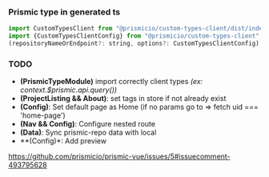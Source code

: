 ### Prismic type in generated ts 

```` javascript
import CustomTypesClient from "@prismicio/custom-types-client/dist/index";
import {CustomTypesClientConfig} from "@prismicio/custom-types-client";
(repositoryNameOrEndpoint?: string, options?: CustomTypesClientConfig): typeof CustomTypesClient;
````


### TODO

* **(PrismicTypeModule)** import correctly client types _(ex: context.$prismic.api.query())_
* **(ProjectListing && About)**: set tags in store if not already exist
* **(Config)**: Set default page as Home (if no params go to => fetch uid === 'home-page')
* **(Nav && Config)**: Configure nested route 
* **(Data)**: Sync prismic-repo data with local
* **(Config)*: Add preview


https://github.com/prismicio/prismic-vue/issues/5#issuecomment-493795628
